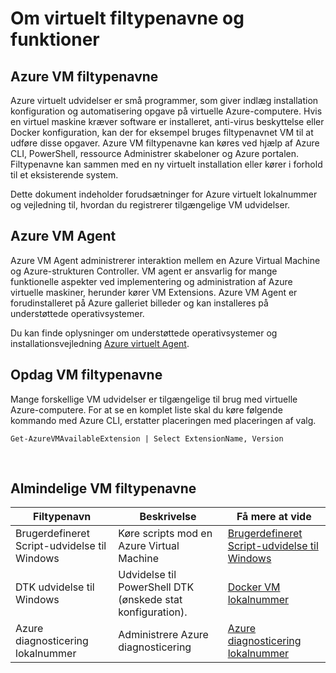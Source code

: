 <properties
 pageTitle="Virtuelt extensions og funktioner | Microsoft Azure"
 description="Få mere at vide, hvilke udvidelser der er tilgængelige til Azure virtuelle maskiner, grupperet efter hvad de giver eller forbedre."
 services="virtual-machines-windows"
 documentationCenter=""
 authors="neilpeterson"
 manager="timlt"
 editor=""
 tags="azure-service-management,azure-resource-manager"/>

<tags
 ms.service="virtual-machines-windows"
 ms.devlang="na"
 ms.topic="article"
 ms.tgt_pltfrm="vm-windows"
 ms.workload="infrastructure-services"
 ms.date="09/30/2016"
 ms.author="nepeters"/>

# <a name="about-virtual-machine-extensions-and-features"></a>Om virtuelt filtypenavne og funktioner

## <a name="azure-vm-extensions"></a>Azure VM filtypenavne

Azure virtuelt udvidelser er små programmer, som giver indlæg installation konfiguration og automatisering opgave på virtuelle Azure-computere. Hvis en virtuel maskine kræver software er installeret, anti-virus beskyttelse eller Docker konfiguration, kan der for eksempel bruges filtypenavnet VM til at udføre disse opgaver. Azure VM filtypenavne kan køres ved hjælp af Azure CLI, PowerShell, ressource Administrer skabeloner og Azure portalen. Filtypenavne kan sammen med en ny virtuelt installation eller kører i forhold til et eksisterende system.

Dette dokument indeholder forudsætninger for Azure virtuelt lokalnummer og vejledning til, hvordan du registrerer tilgængelige VM udvidelser. 

## <a name="azure-vm-agent"></a>Azure VM Agent

Azure VM Agent administrerer interaktion mellem en Azure Virtual Machine og Azure-strukturen Controller. VM agent er ansvarlig for mange funktionelle aspekter ved implementering og administration af Azure virtuelle maskiner, herunder kører VM Extensions. Azure VM Agent er forudinstalleret på Azure galleriet billeder og kan installeres på understøttede operativsystemer. 

Du kan finde oplysninger om understøttede operativsystemer og installationsvejledning [Azure virtuelt Agent](./virtual-machines-windows-classic-agents-and-extensions.md).

## <a name="discover-vm-extensions"></a>Opdag VM filtypenavne

Mange forskellige VM udvidelser er tilgængelige til brug med virtuelle Azure-computere. For at se en komplet liste skal du køre følgende kommando med Azure CLI, erstatter placeringen med placeringen af valg.

```none
Get-AzureVMAvailableExtension | Select ExtensionName, Version
```

<br />

## <a name="common-vm-extensions"></a>Almindelige VM filtypenavne

|Filtypenavn   |Beskrivelse   |Få mere at vide   |
|---|---|---|
|Brugerdefineret Script-udvidelse til Windows  | Køre scripts mod en Azure Virtual Machine  |[Brugerdefineret Script-udvidelse til Windows](./virtual-machines-windows-extensions-customscript.md)   |
|DTK udvidelse til Windows | Udvidelse til PowerShell DTK (ønskede stat konfiguration).  | [Docker VM lokalnummer](./virtual-machines-windows-extensions-dsc-overview.md)  |
|Azure diagnosticering lokalnummer | Administrere Azure diagnosticering |[Azure diagnosticering lokalnummer](https://azure.microsoft.com/blog/windows-azure-virtual-machine-monitoring-with-wad-extension/) |
